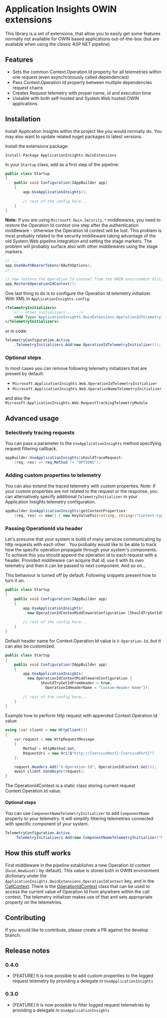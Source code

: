 # Application Insights OWIN extensions

This library is a set of extensions, that allow you to easily get some features normally not available for OWIN based applications out-of-the-box (but are available when using the classic ASP.NET pipeline).

## Features

* Sets the common Context.Operation.Id property for all telemetries within one request (even asynchronously called dependencies)
* Pass Context.Operation.Id property between multiple dependencies request chains
* Creates Request telemetry with proper name, id and execution time
* Useable with both self-hosted and System.Web hosted OWIN applications

## Installation

Install Application Insights within the project like you would normally do. You may also want to update related nuget packages to latest versions.

Install the extensions package:

```posh
Install-Package ApplicationInsights.OwinExtensions
```

In your `Startup` class, add as a first step of the pipeline:

```csharp
public class Startup
{
	public void Configuration(IAppBuilder app)
	{
		app.UseApplicationInsights();
		
		// rest of the config here...
	}
}
```

**Note:** If you are using `Microsoft.Owin.Security.*` middlewares, you need to restore the Operation Id context one step after the authentication middleware - otherwise the Operation Id context will be lost. This problem is most probably related to the security middleware taking advantage of the old System.Web pipeline integration and setting the stage markers. The problem will probably surface also with other middlewares using the stage markers.

```csharp
// ...
app.UseOAuthBearerTokens(OAuthOptions);
// ...

// now restore the Operation Id context from the OWIN environment dictionary
app.RestoreOperationIdContext();
```

One last thing to do is to configure the Operation Id telemetry initializer. With XML in `ApplicationInsights.config`:

```xml
<TelemetryInitializers>
	<!-- other initializers ... -->
	<Add Type="ApplicationInsights.OwinExtensions.OperationIdTelemetryInitializer, ApplicationInsights.OwinExtensions"/>
</TelemetryInitializers>
```

or in code:

```csharp
TelemetryConfiguration.Active
	.TelemetryInitializers.Add(new OperationIdTelemetryInitializer());
```

### Optional steps

In most cases you can remove following telemetry initializers that are present by default:
* `Microsoft.ApplicationInsights.Web.OperationIdTelemetryInitializer`
* `Microsoft.ApplicationInsights.Web.OperationNameTelemetryInitializer`

and also the `Microsoft.ApplicationInsights.Web.RequestTrackingTelemetryModule`

## Advanced usage

### Selectively tracing requests

You can pass a parameter to the `UseApplicationInsights` method specifying request filtering callback.

```csharp
appBuilder.UseApplicationInsights(shouldTraceRequest: 
	(req, res) => req.Method != "OPTIONS");
```

### Adding custom properties to telemetry

You can also extend the traced telemetry with custom properties. Note: if your custom properties are not related
to the request or the response, you can alternatively specify additional `TelemetryInitializer` in your 
Application Insights telemetry configuration.

```csharp
appBuilder.UseApplicationInsights(getContextProperties: 
	(req, res) => new[] { new KeyValuePair<string, string>("Content-type", req.ContentType) });
```

### Passing OperationId via header

Let's presume that your system is build of many services communicating by http requests with each other . 
You probably would like to be able to track how the specific operation propagate through your system's components.
To achieve this you should append the operation id to each request with a header. Provided middleware can
acquire that id, use it with its own telemetry and then it can be passed to next component. And so on... 

This behaviour is turned off by default. Following snippets present how to turn it on.

```csharp
public class Startup
{
	public void Configuration(IAppBuilder app)
	{
		app.UseApplicationInsights(			
		  new OperationIdContexMiddlewareConfiguration {ShouldTryGetIdFromHeader = true});
		  
		// rest of the config here...
	}
}
```

Default header name for Context.Operation.Id value is `X-Operation-Id`, but it can also be customized.

```csharp
public class Startup
{
	public void Configuration(IAppBuilder app)
	{
		app.UseApplicationInsights(			
		  new OperationIdContextMiddlewareConfiguration {
		  		ShouldTryGetIdFromHeader = true,
				  OperationIdHeaderName = "Custom-Header-Name"});
				  
		// rest of the config here...
	}
}
```

Example how to perform http request with appended Context.Operation.Id value:

```csharp
using (var client = new HttpClient())
{
	var request = new HttpRequestMessage
	{
		Method = HttpMethod.Get,
		RequestUri = new Uri($"http://{serviceHost}:{servicePort}")
	};

	request.Headers.Add("X-Operation-Id", OperationIdContext.Get());
	await client.SendAsync(request);
}
```

The OperationIdContext is a static class storing current request Context.Operation.Id value.

#### Optional steps

You can  use `ComponentNameTelemetryInitializer` to add `ComponentName` property to your telemetry.
It will simplify filtering telemetries connected with specific component of your system.

```csharp
TelemetryConfiguration.Active
	.TelemetryInitializers.Add(new ComponentNameTelemetryInitializer("MyComponentName"));
```

## How this stuff works

First middleware in the pipeline establishes a new Operation Id context (`Guid.NewGuid()` by default). This value is stored both in OWIN environment dictionary under the `ApplicationInsights.OwinExtensions.OperationIdContext` key, and in the [CallContext](https://msdn.microsoft.com/en-US/library/system.runtime.remoting.messaging.callcontext). There is the [OperationIdContext](src/ApplicationInsights.OwinExtensions/OperationIdContext.cs) class that can be used to access the current value of Operation Id from anywhere within the call context. The telemetry initializer makes use of that and sets appropriate property on the telemetries.

## Contributing

If you would like to contribute, please create a PR against the develop branch.

## Release notes

### 0.4.0 
* [FEATURE] It is now possible to add custom properties to the logged request telemetry by providing a delegate in `UseApplicationInsights`

### 0.3.0
* [FEATURE] It is now possible to filter logged request telemetries by providing a delegate in `UseApplicationInsights`

